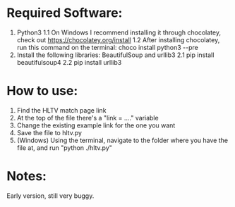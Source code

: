 # Required Software:
1. Python3
  1.1 On Windows I recommend installing it through chocolatey, check out https://chocolatey.org/install
  1.2 After installing chocolatey, run this command on the terminal: choco install python3 --pre 
2. Install the following libraries: BeautifulSoup and urllib3
  2.1 pip install beautifulsoup4
  2.2 pip install urllib3

# How to use:

1. Find the HLTV match page link
2. At the top of the file there's a "link = ...." variable
3. Change the existing example link for the one you want
4. Save the file to hltv.py
5. (Windows) Using the terminal, navigate to the folder where you have the file at, and run "python ./hltv.py"

# Notes:

Early version, still very buggy.
